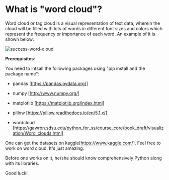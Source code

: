 # What is "word cloud"?

Word cloud or tag cloud is a visual representation of text data, wherein the cloud will be filled with lots of words in different font sizes and colors which represent the frequency or importance of each word. An example of it is shown below:

![success-word-cloud](https://user-images.githubusercontent.com/39854185/58271627-bfe72200-7d8c-11e9-830d-09c42ce706bb.jpg)


**Prerequisites**:

You need to intsall the following packages using "pip install and the package name":

* pandas [https://pandas.pydata.org/]

* numpy [http://www.numpy.org/]

* matplotlib [https://matplotlib.org/index.html]

* pillow [https://pillow.readthedocs.io/en/5.1.x/]

* wordcloud [https://gawron.sdsu.edu/python_for_ss/course_core/book_draft/visualization/Word_clouds.html]

One can get the datasets on kaggle[https://www.kaggle.com/]. Feel free to work on word cloud. It's just amazing.

Before one works on it, he/she should know comprehensively Python along with its libraries.

Good luck!
